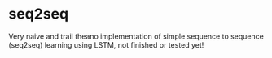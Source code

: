# seq2seq

Very naive and trail theano implementation of simple sequence to sequence (seq2seq) learning using LSTM, not finished or tested yet!
